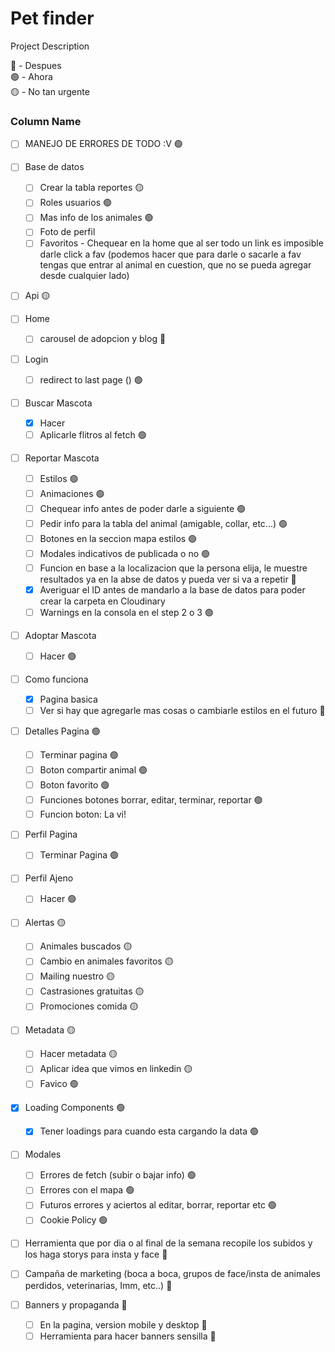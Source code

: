 # Pet finder
Project Description


🔴 - Despues  
🟢 - Ahora  
🟡 - No tan urgente

### Column Name

- [ ] MANEJO DE ERRORES DE TODO :V 🟢

- [ ] Base de datos
    - [ ] Crear la tabla reportes 🟡
    - [ ] Roles usuarios 🟢
    - [ ] Mas info de los animales 🟢
    - [ ] Foto de perfil
    - [ ] Favoritos - Chequear en la home que al ser todo un link es imposible darle click a fav (podemos hacer que para darle o sacarle a fav tengas que entrar al animal en cuestion, que no se pueda agregar desde cualquier lado)

- [ ] Api 🟡

- [ ] Home
  - [ ] carousel de adopcion y blog 🔴

- [ ] Login
    - [ ] redirect to last page () 🟢

- [ ] Buscar Mascota
    - [x] Hacer
    - [ ] Aplicarle flitros al fetch 🟢

- [ ] Reportar Mascota
    - [ ] Estilos 🟢
    - [ ] Animaciones 🟢
    - [ ] Chequear info antes de poder darle a siguiente 🟢
    - [ ] Pedir info para la tabla del animal (amigable, collar, etc...) 🟢
    - [ ] Botones en la seccion mapa estilos 🟢
    - [ ] Modales indicativos de publicada o no 🟢
    - [ ] Funcion en base a la localizacion que la persona elija, le muestre resultados ya en la abse de datos y pueda ver si va a repetir 🔴
    - [x] Averiguar el ID antes de mandarlo a la base de datos para poder crear la carpeta en Cloudinary
    - [ ] Warnings en la consola en el step 2 o 3 🟢

- [ ] Adoptar Mascota
    - [ ] Hacer 🟢

- [ ] Como funciona
    - [x] Pagina basica
    - [ ] Ver si hay que agregarle mas cosas o cambiarle estilos en el futuro 🔴

- [ ] Detalles Pagina 🟢
    - [ ] Terminar pagina 🟢
    - [ ] Boton compartir animal 🟢
    - [ ] Boton favorito 🟢
    - [ ] Funciones botones borrar, editar, terminar, reportar 🟢
    - [ ] Funcion boton: La vi!

- [ ] Perfil Pagina
    - [ ] Terminar Pagina 🟢

- [ ] Perfil Ajeno
    - [ ] Hacer 🟢

- [ ] Alertas 🟡
    - [ ] Animales buscados 🟡
    - [ ] Cambio en animales favoritos 🟡
    - [ ] Mailing nuestro 🟡
    - [ ] Castrasiones gratuitas 🟡
    - [ ] Promociones comida 🟡

- [ ] Metadata 🟡
    - [ ] Hacer metadata 🟡
    - [ ] Aplicar idea que vimos en linkedin 🟡
    - [ ] Favico 🟢

- [x] Loading Components 🟢
    - [x] Tener loadings para cuando esta cargando la data 🟢

- [ ] Modales
    - [ ] Errores de fetch (subir o bajar info) 🟢
    - [ ] Errores con el mapa 🟢
    - [ ] Futuros errores y aciertos al editar, borrar, reportar etc 🟢
    - [ ] Cookie Policy 🟢

- [ ] Herramienta que por dia o al final de la semana recopile los subidos y los haga storys para insta y face 🔴

- [ ] Campaña de marketing (boca a boca, grupos de face/insta de animales perdidos, veterinarias, Imm, etc..) 🔴

- [ ] Banners y propaganda  🔴
    - [ ] En la pagina, version mobile y desktop 🔴
    - [ ] Herramienta para hacer banners sensilla 🔴
